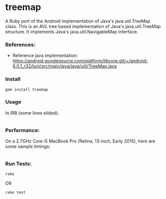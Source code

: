 # treemap
A Ruby port of the Android implementation of Java's java.util.TreeMap class.
This is an AVL tree based implementation of Java's java.util.TreeMap structure.
It implements Java's java.util.NavigableMap interface.


### References:
- Reference java implementation: https://android.googlesource.com/platform/libcore.git/+/android-6.0.1_r32/luni/src/main/java/java/util/TreeMap.java


### Install
```
gem install treemap
```


### Usage
In IRB (some lines elided):
```
```


### Performance:

On a 2.7GHz Core i5 MacBook Pro (Retina, 13-inch, Early 2015), here are some sample timings:

```
```


### Run Tests:
```
rake
```
OR
```
rake test
```

